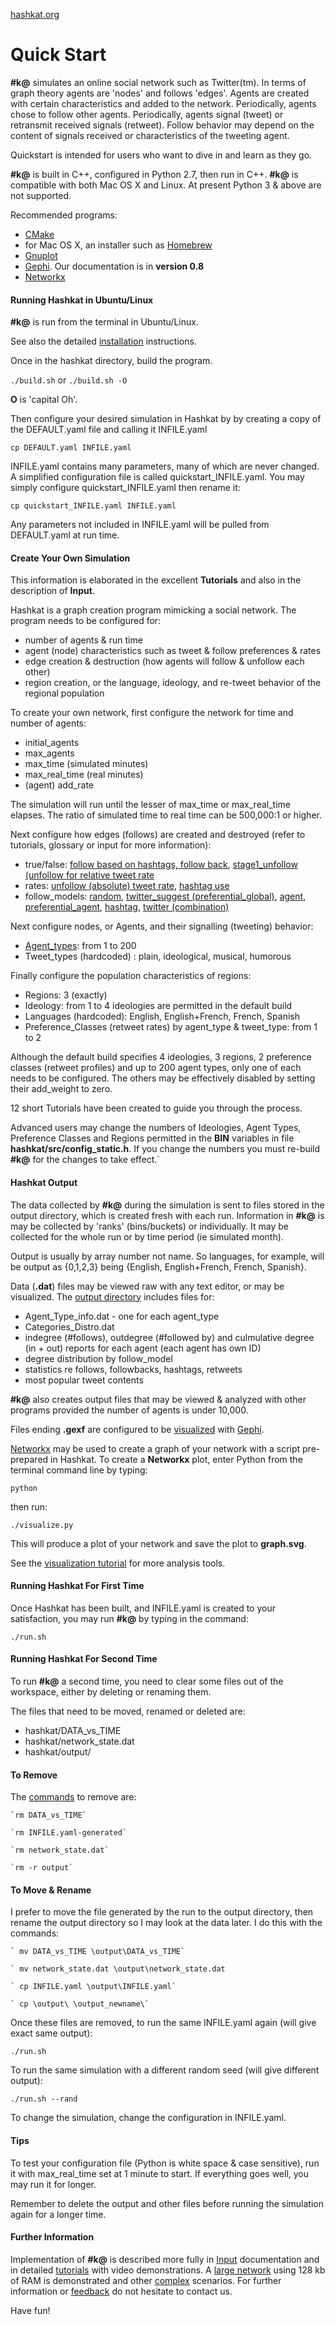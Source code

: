 [hashkat.org](http://hashkat.org)

# Quick Start

**#k@** simulates an online social network such as Twitter(tm).  In terms of graph theory agents are 'nodes' and follows 'edges'. Agents are created with certain characteristics and added to the network.  Periodically, agents chose to follow other agents.  Periodically, agents signal (tweet) or retransmit received signals (retweet).  Follow behavior may depend on the content of signals received or characteristics of the tweeting agent.  

Quickstart is intended for users who want to dive in and learn as they go.

**#k@** is built in C++, configured in Python 2.7, then run in C++.  **#k@** is compatible with both Mac OS X and Linux. At present Python 3 & above are not supported.

Recommended programs:

*  [CMake](http://www.cmake.org/) 
*  for Mac OS X, an installer such as [Homebrew](http://brew.sh/)
*  [Gnuplot](http://gnuplot.sourceforge.net/)
*  [Gephi](http://gephi.github.io/). Our documentation is in **version 0.8**
*  [Networkx](https://networkx.github.io/)

#### Running Hashkat in Ubuntu/Linux

**#k@** is run from the terminal in Ubuntu/Linux.

See also the detailed [installation](http://docs.hashkat.org/en/latest/installation/) instructions.   

Once in the hashkat directory, build the program.

`./build.sh`  or
`./build.sh -O`  

**O** is 'capital Oh'.

Then configure your desired simulation in Hashkat by by creating a copy of the DEFAULT.yaml file and calling it INFILE.yaml

`cp DEFAULT.yaml INFILE.yaml`

INFILE.yaml contains many parameters, many of which are never changed.  A simplified configuration file is called quickstart_INFILE.yaml.  You may simply configure quickstart_INFILE.yaml then rename it:

`cp quickstart_INFILE.yaml INFILE.yaml`

Any parameters not included in INFILE.yaml will be pulled from DEFAULT.yaml at run time.  

#### Create Your Own Simulation

This information is elaborated in the excellent **Tutorials** and also in the description of **Input**.

Hashkat is a graph creation program mimicking a social network.  The program needs to be configured for:

* number of agents & run time
* agent (node) characteristics such as tweet & follow preferences & rates 
* edge creation & destruction (how agents will follow & unfollow each other)
* region creation, or the language, ideology, and re-tweet behavior of the regional population

To create your own network, first configure the network for time and number of agents:

*  initial_agents
*  max_agents 
*  max_time (simulated minutes) 
*  max_real_time (real minutes)
*  (agent) add_rate

The simulation will run until the lesser of max_time or max_real_time elapses.  The ratio of simulated time to real time can be 500,000:1 or higher.

Next configure how edges (follows) are created and destroyed (refer to tutorials, glossary or input for more information):

*  true/false:  [follow based on hashtags, follow back](http://docs.hashkat.org/en/latest/tutorial09/), [stage1_unfollow (unfollow for relative tweet rate](http://docs.hashkat.org/en/latest/tutorial11/) 
*  rates: [unfollow (absolute) tweet rate](http://docs.hashkat.org/en/latest/tutorial11/), [hashtag use](http://docs.hashkat.org/en/latest/tutorial09/)
*  follow_models:  [random](http://docs.hashkat.org/en/latest/tutorial03/), [twitter_suggest (preferential_global)](http://docs.hashkat.org/en/latest/tutorial04/), [agent](http://docs.hashkat.org/en/latest/tutorial05/), [preferential_agent](http://docs.hashkat.org/en/latest/tutorial06/), [hashtag](http://docs.hashkat.org/en/latest/tutorial07/), [twitter (combination)](http://docs.hashkat.org/en/latest/tutorial08/)

Next configure nodes, or Agents, and their signalling (tweeting) behavior:

*  [Agent_types](http://docs.hashkat.org/en/latest/tutorial12/):  from 1 to 200
*  Tweet_types (hardcoded) : plain, ideological, musical, humorous  

Finally configure the population characteristics of regions:

*  Regions:  3 (exactly)
*  Ideology: from 1 to 4 ideologies are permitted in the default build
*  Languages (hardcoded): English, English+French, French, Spanish
*  Preference_Classes (retweet rates) by agent_type & tweet_type: from 1 to 2 

Although the default build specifies 4 ideologies, 3 regions, 2 preference classes (retweet profiles) and up to 200 agent types, only one of each needs to be configured.  The others may be effectively disabled by setting their add_weight to zero.  

12 short Tutorials have been created to guide you through the process.     

Advanced users may change the numbers of Ideologies, Agent Types, Preference Classes and Regions permitted in the **BIN** variables in file **hashkat/src/config_static.h**.  If you change the numbers you must re-build **#k@** for the changes to take effect.`

#### Hashkat Output

The data collected by **#k@** during the simulation is sent to files stored in the output directory, which is created fresh with each run. Information in **#k@** is may be collected by 'ranks' (bins/buckets) or individually.  It may be collected for the whole run or by time period (ie simulated month).  

Output is usually by array number not name.  So languages, for example, will be output as {0,1,2,3} being {English, English+French, French, Spanish}.

Data (**.dat**) files  may be viewed raw with any text editor, or may be visualized. The [output directory](http://docs.hashkat.org/en/latest/output/) includes files for:

*  Agent_Type_info.dat - one for each agent_type
*  Categories_Distro.dat
*  indegree (#follows), outdegree (#followed by) and culmulative degree (in + out) reports for each agent (each agent has own ID)
*  degree distribution by follow_model
*  statistics re follows, followbacks, hashtags, retweets
*  most popular tweet contents

**#k@** also creates output files that may be viewed & analyzed with other programs provided the number of agents is under 10,000.  

Files ending **.gexf** are configured to be [visualized](http://docs.hashkat.org/en/latest/visualization/) with [Gephi](http://gephi.github.io/). 

[Networkx](https://networkx.github.io/) may be used to create a graph of your network with a script pre-prepared in Hashkat.  To create a **Networkx** plot, enter Python from the terminal command line by typing:

`python`

then run:

`./visualize.py`

This will produce a plot of your network and save the plot to **graph.svg**.  

See the [visualization tutorial](http://docs.hashkat.org/en/latest/visualization/) for more analysis tools.

#### Running Hashkat For First Time

Once Hashkat has been built, and INFILE.yaml is created to your satisfaction, you may run **#k@** by typing in the command:

`./run.sh`

#### Running Hashkat For Second Time

To run **#k@** a second time, you need to clear some files out of the workspace, either by deleting or renaming them.

The files that need to be moved, renamed or deleted are:

* hashkat/DATA_vs_TIME
* hashkat/network_state.dat
* hashkat/output/

#### To Remove

The [commands](http://docs.hashkat.org/en/latest/commandline/) to remove are:

    `rm DATA_vs_TIME`

    `rm INFILE.yaml-generated`

    `rm network_state.dat`

    `rm -r output`
	
#### To Move & Rename

I prefer to move the file generated by the run to the output directory, then rename the output directory so I may look at the data later.  I do this with the commands:

	` mv DATA_vs_TIME \output\DATA_vs_TIME`
	
	` mv network_state.dat \output\network_state.dat
	
	` cp INFILE.yaml \output\INFILE.yaml`
	
	` cp \output\ \output_newname\`

Once these files are removed, to run the same INFILE.yaml again (will give exact same output):

`./run.sh`

To run the same simulation with a different random seed (will give different output):  

`./run.sh --rand` 

To change the simulation, change the configuration in INFILE.yaml.

#### Tips

To test your configuration file (Python is white space & case sensitive), run it with max_real_time set at 1 minute to start.  If everything goes well, you may run it for longer.

Remember to delete the output and other files before running the simulation again for a longer time.   

#### Further Information

Implementation of **#k@** is described more fully in [Input](http://docs.hashkat.org/en/latest/input/) documentation and in detailed [tutorials](http://docs.hashkat.org/en/latest/tutorial01/) with video demonstrations.  A [large network](http://docs.hashkat.org/en/latest/large_network/) using 128 kb of RAM is demonstrated and other [complex](http://docs.hashkat.org/en/latest/tutorial13/) scenarios.  For further information or [feedback](https://github.com/hashkat/hashkat) do not hesitate to contact us.

Have fun!

